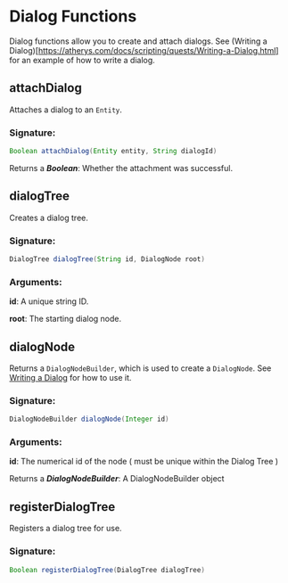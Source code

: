 # Dialog Functions
 Dialog functions allow you to create and attach dialogs.
 See (Writing a Dialog)[https://atherys.com/docs/scripting/quests/Writing-a-Dialog.html]
 for an example of how to write a dialog.

## attachDialog

Attaches a dialog to an `Entity`.

### Signature:
```groovy
Boolean attachDialog(Entity entity, String dialogId)
```

Returns a _**Boolean**_: Whether the attachment was successful.

## dialogTree

Creates a dialog tree.

### Signature:
```groovy
DialogTree dialogTree(String id, DialogNode root)
```
### Arguments:

**id**:   A unique string ID.

**root**: The starting dialog node.

## dialogNode

Returns a `DialogNodeBuilder`, which is used to create a `DialogNode`. See
 [Writing a Dialog](https://atherys.com/docs/scripting/quests/Writing-a-Dialog.html) for how to use it.

### Signature:
```groovy
DialogNodeBuilder dialogNode(Integer id)
```
### Arguments:

**id**: The numerical id of the node ( must be unique within the Dialog Tree )

Returns a _**DialogNodeBuilder**_: A DialogNodeBuilder object

## registerDialogTree

Registers a dialog tree for use.

### Signature:
```groovy
Boolean registerDialogTree(DialogTree dialogTree)
```


